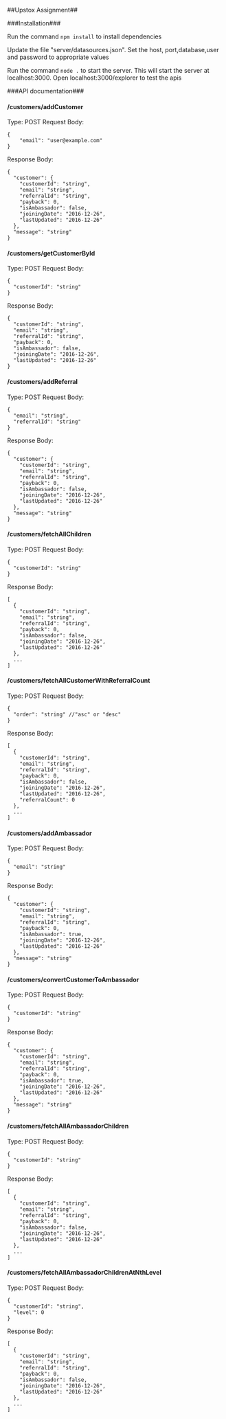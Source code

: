 ##Upstox Assignment##

###Installation###

Run the command ```npm install``` to install dependencies

Update the file "server/datasources.json". Set the host, port,database,user and password to appropriate values

Run the command ```node .``` to start the server. This will start the server at localhost:3000. Open localhost:3000/explorer to test the apis


###API documentation###

#### /customers/addCustomer ####
Type: POST
Request Body:
``` 
{
	"email": "user@example.com"
}
```
Response Body:
```
{
  "customer": {
    "customerId": "string",
    "email": "string",
    "referralId": "string",
    "payback": 0,
    "isAmbassador": false,
    "joiningDate": "2016-12-26",
    "lastUpdated": "2016-12-26"
  },
  "message": "string"
}
```
#### /customers/getCustomerById ####
Type: POST
Request Body: 
```
{
  "customerId": "string"
}
```
Response Body:
```
{
  "customerId": "string",
  "email": "string",
  "referralId": "string",
  "payback": 0,
  "isAmbassador": false,
  "joiningDate": "2016-12-26",
  "lastUpdated": "2016-12-26"
}
```
#### /customers/addReferral ####
Type: POST
Request Body: 
```
{
  "email": "string",
  "referralId": "string"
}
```
Response Body:
```
{
  "customer": {
    "customerId": "string",
    "email": "string",
    "referralId": "string",
    "payback": 0,
    "isAmbassador": false,
    "joiningDate": "2016-12-26",
    "lastUpdated": "2016-12-26"
  },
  "message": "string"
}
```


#### /customers/fetchAllChildren ####
Type: POST
Request Body: 
```
{
  "customerId": "string"
}
```
Response Body:
```
[
  {
    "customerId": "string",
    "email": "string",
    "referralId": "string",
    "payback": 0,
    "isAmbassador": false,
    "joiningDate": "2016-12-26",
    "lastUpdated": "2016-12-26"
  },
  ...
]
```

#### /customers/fetchAllCustomerWithReferralCount ####
Type: POST
Request Body: 
```
{
  "order": "string" //"asc" or "desc"
}
```
Response Body:
```
[
  {
    "customerId": "string",
    "email": "string",
    "referralId": "string",
    "payback": 0,
    "isAmbassador": false,
    "joiningDate": "2016-12-26",
    "lastUpdated": "2016-12-26",
    "referralCount": 0
  },
  ...
]
```

#### /customers/addAmbassador ####
Type: POST
Request Body: 
```
{
  "email": "string"
}
```
Response Body:
```
{
  "customer": {
    "customerId": "string",
    "email": "string",
    "referralId": "string",
    "payback": 0,
    "isAmbassador": true,
    "joiningDate": "2016-12-26",
    "lastUpdated": "2016-12-26"
  },
  "message": "string"
}
```

#### /customers/convertCustomerToAmbassador ####
Type: POST
Request Body: 
```
{
  "customerId": "string"
}
```
Response Body:
```
{
  "customer": {
    "customerId": "string",
    "email": "string",
    "referralId": "string",
    "payback": 0,
    "isAmbassador": true,
    "joiningDate": "2016-12-26",
    "lastUpdated": "2016-12-26"
  },
  "message": "string"
}
```

#### /customers/fetchAllAmbassadorChildren ####
Type: POST
Request Body: 
```
{
  "customerId": "string"
}
```
Response Body:
```
[
  {
    "customerId": "string",
    "email": "string",
    "referralId": "string",
    "payback": 0,
    "isAmbassador": false,
    "joiningDate": "2016-12-26",
    "lastUpdated": "2016-12-26"
  },
  ...
]
```

#### /customers/fetchAllAmbassadorChildrenAtNthLevel ####
Type: POST
Request Body: 
```
{
  "customerId": "string",
  "level": 0
}
```
Response Body:
```
[
  {
    "customerId": "string",
    "email": "string",
    "referralId": "string",
    "payback": 0,
    "isAmbassador": false,
    "joiningDate": "2016-12-26",
    "lastUpdated": "2016-12-26"
  },
  ...
]
```